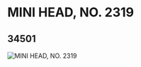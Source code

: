 # MINI HEAD, NO. 2319
## 34501
![MINI HEAD, NO. 2319](https://lc-www-live-s.legocdn.com/media/bricks/5/2/6195707.jpg)